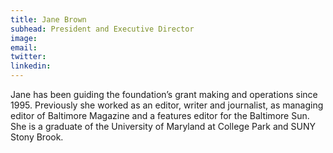 ```yaml
---
title: Jane Brown
subhead: President and Executive Director
image:
email:
twitter:
linkedin:
---
```


Jane has been guiding the foundation’s grant making and operations since 1995.  Previously she worked as an editor, writer and journalist, as managing editor of Baltimore Magazine and a features editor for the Baltimore Sun. She is a graduate of the University of Maryland at College Park and SUNY Stony Brook.


